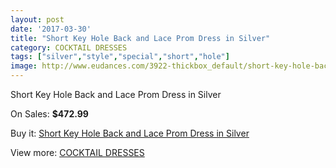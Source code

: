 ```yaml
---
layout: post
date: '2017-03-30'
title: "Short Key Hole Back and Lace Prom Dress in Silver"
category: COCKTAIL DRESSES
tags: ["silver","style","special","short","hole"]
image: http://www.eudances.com/3922-thickbox_default/short-key-hole-back-and-lace-prom-dress-in-silver.jpg
---
```

Short Key Hole Back and Lace Prom Dress in Silver

On Sales: **$472.99**
<a href="https://www.eudances.com/en/cocktail-dresses/1309-short-key-hole-back-and-lace-prom-dress-in-silver.html"><amp-img layout="responsive" width="600" height="600" src="//www.eudances.com/3922-thickbox_default/short-key-hole-back-and-lace-prom-dress-in-silver.jpg" alt="Short Key Hole Back and Lace Prom Dress in Silver 0" /></a>
<a href="https://www.eudances.com/en/cocktail-dresses/1309-short-key-hole-back-and-lace-prom-dress-in-silver.html"><amp-img layout="responsive" width="600" height="600" src="//www.eudances.com/3923-thickbox_default/short-key-hole-back-and-lace-prom-dress-in-silver.jpg" alt="Short Key Hole Back and Lace Prom Dress in Silver 1" /></a>

Buy it: [Short Key Hole Back and Lace Prom Dress in Silver](https://www.eudances.com/en/cocktail-dresses/1309-short-key-hole-back-and-lace-prom-dress-in-silver.html "Short Key Hole Back and Lace Prom Dress in Silver")

View more: [COCKTAIL DRESSES](https://www.eudances.com/en/14-cocktail-dresses "COCKTAIL DRESSES")